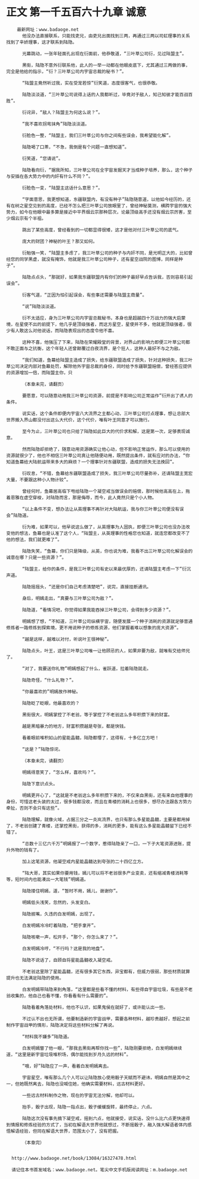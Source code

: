 # 正文 第一千五百六十九章 诚意
        最新网址：www.badaoge.net
          他没办法直接联系，只能找吏兄，由吏兄出面找到三两，再通过三两以司虹理事的关系找到了辛娇理事，这才联系到陆隐。
      
          光幕跳动，一张年轻面孔出现在衍面前，他恭敬道，“三叶草公司衍，见过陆盟主”。
      
          黑街，陆隐不意外衍联系他，此人的一举一动都在他眼皮底下，尤其通过三两做的事，完全是他给的指示，“衍？三叶草公司内宇宙总裁的秘书？”。
      
          “陆盟主竟然听过我，实在受宠若惊”衍笑道，态度很客气，也很恭敬。
      
          陆隐淡淡道，“三叶草公司说得上话的人我都听过，毕竟对于敌人，知己知彼才能百战百胜”。
      
          衍诧异，“敌人？陆盟主为何这么说？”。
      
          “我不喜欢拐弯抹角”陆隐淡淡道。
      
          衍脸色一整，“陆盟主，我们三叶草公司与你之间有些误会，我希望能化解”。
      
          陆隐喝了口茶，“不急，我倒是有个问题一直想知道”。
      
          衍笑道，“您请说”。
      
          陆隐看向衍，“据我所知，三叶草公司在全宇宙发掘天才当成种子培养，那么，这个种子与安插在各大势力中的内奸有什么不同？”。
      
          衍脸色一变，“陆盟主这话什么意思？”。
      
          “字面意思，我更想知道，东疆联盟内，有没有种子”陆隐随意道，以他如今经历的，还有在树之星空见到的高度，已经不怎么把三叶草公司放眼里了，曾经神秘莫测，横跨宇宙的强大势力，如今在他眼中最多算是接近中平界烟云宗那种层次，论最顶级高手还没有烟云宗厉害，至少烟云宗有个半祖。
      
          跳出了某些高度，曾经看到的一切都显得很矮，这才是他对付三叶草公司的底气。
      
          庞大的财团？神秘的叶王？那又如何。
      
          衍勉强一笑，“陆盟主多虑了，我三叶草公司的种子与内奸不同，是光明正大的，比如曾经您的同学黑虚，就没有掩饰，他就是我三叶草公司种子，还有星空战院的图博，同样是种子”。
      
          陆隐点点头，“那就好，如果我东疆联盟内有你们的种子最好早点告诉我，否则容易引起误会”。
      
          衍客气道，“正因为怕引起误会，有些事还需要与陆盟主商量”。
      
          “说”陆隐淡淡道。
      
          衍不太适应，身为三叶草公司内宇宙总裁秘书，本身也是超越四十万战力的强大启蒙境，在星使不出的前提下，他几乎是顶级强者，而这方星空，星使并不多，他就是顶级强者，很少有人敢这么对他说话，而陆隐表现出的态度令他不喜。
      
          这种不喜，他强压了下来，陆隐在荣耀殿堂的背景，对界山的影响力即便三叶草公司都不敢正面与之抗衡，这个年轻人还曾颠覆过白夜流界，是个狂人，这种人最好不与之为敌。
      
          “我们知道，鱼幕给陆盟主造成了损失，给东疆联盟造成了损失，针对这种损失，我三叶草公司决定内部对鱼幕处罚，解除他外宇宙总裁的身份，同时给予东疆联盟赔偿，曾经答应提供的资源增加一倍，而陆盟主你，只
      
          （本章未完，请翻页）
      
          要愿意，可以随意动用我三叶草公司资源，前提是不影响公司正常运作”衍开出了诱人的条件。
      
          说实话，这个条件即便内宇宙八大流界之主都心动，三叶草公司打点理事，想让总部大世界搬入界山都没付出这么大代价，这个代价，唯有叶王同意才可以施行。
      
          至今为止，三叶草公司也只给了陆隐如此巨大的代价求和解，这是第一次，足够表现诚意。
      
          然而陆隐却拒绝了，随意动用资源确实让他心动，但不影响正常运作，那么可以使用的资源就很少了，他也不相信三叶草公司真让他随便动用，既然提出条件，就有应对的办法，“你知道鱼幕给大陆航运带来多大的麻烦？一个理事针对东疆联盟，造成的损失无法挽回”。
      
          衍叹息，“不错，鱼幕给东疆联盟造成了损失，我三叶草公司尽量弥补，还请陆盟主宽宏大量，不要跟这种小人物计较”。
      
          曾经何时，鱼幕居高临下甩给陆隐一个凝空戒当做误会的赔偿，那时候他高高在上，拖着恩雅在虚空穿梭，对陆隐而言，那是侮辱，而今，此人竟然只是个小人物。
      
          “以上条件不变，想办法让从英理事不再针对大陆航运，我与你三叶草公司便没有误会”陆隐道。
      
          衍为难，如果可以，他早说这么做了，从英理事为人固执，即便三叶草公司也没办法改变他的想法，鱼幕也是认准了这个人，“陆盟主，从英理事的性格您也知道，就连您都改变不了他的想法，我们就更难了”。
      
          陆隐失笑，“鱼幕，你们只是降级，从英，你也说为难，我看不出三叶草公司化解误会的诚意在哪？只是一些资源？”。
      
          “陆盟主，给你的条件，是我三叶草公司有史以来最优厚的，还请陆盟主考虑一下”衍沉声道。
      
          陆隐摇摇头，“还是你们自己考虑清楚吧”，说完，直接挂断通讯。
      
          身后，明嫣走出，“真要与三叶草公司为敌？”。
      
          陆隐道，“看情况吧，你觉得如果我能吞掉三叶草公司，会得到多少资源？”。
      
          明嫣想了想，“不知道，三叶草公司纵横宇宙，随便发展一个种子消耗的资源就足够普通修炼者一路修炼到探索境，更不用说种子的修炼资源，他们掌握着难以想象的庞大资源”。
      
          “越是这样，越难以对付，听说叶王很神秘”。
      
          陆隐点头，叶王，这是三叶草公司唯一让他顾忌的人，如果非要为敌，就唯有交给师兄了。
      
          “对了，我要送你礼物”明嫣想起了什么，雀跃道，拉着陆隐就走。
      
          陆隐奇怪，“什么礼物？”。
      
          “你最喜欢的”明嫣故作神秘。
      
          陆隐眨了眨眼，他最喜欢的？
      
          黑街很大，明嫣掌控了不老翁，等于掌控了不老翁这么多年积攒下来的财富。
      
          越是黑暗暴力的地方，财富积攒越是夸张，都是快钱。
      
          看着眼前堆积如山的星能晶髓，陆隐都懵了，这得有，十多亿立方吧！
      
          “这是？”陆隐惊诧。
      
          （本章未完，请翻页）
      
          明嫣得意笑了，“怎么样，喜欢吗？”。
      
          陆隐下意识点头。
      
          明嫣更开心了，“这就是不老翁这么多年积攒下来的，不仅来自黑街，还有来自他理事的身份，可惜这老头装的太过，很多钱都没收，而且在青楼的消耗上也很多，想尽办法跟各方势力牵扯，否则不会只有这些”。
      
          陆隐理解，就像火域，占据三分之一炎岚流界，也只有那么多星能晶髓，主要是都用掉了，不老翁创建了青楼，还掌控黑街，获得的多，消耗的更多，能有这么多星能晶髓留下已经不错了。
      
          “总数十三亿六千万”明嫣报了一个数字，惹得陆隐亲了一口，一下子大笔资源进账，提升外物的钱有了。
      
          加上这笔资源，他凝空戒内星能晶髓达到夸张的二十四亿立方。
      
          “陆大哥，其实如果你要用钱，嫣儿可以将不老翁很多产业变卖，还有缩减青楼消耗等等，短时间内也能凑出一大笔钱”明嫣道。
      
          陆隐搂住明嫣，道，“暂时不用，嫣儿，谢谢你”。
      
          明嫣低头浅笑，忽然的，头发变白。
      
          陆隐抿嘴，久违的白发明嫣，出现了。
      
          白发明嫣冷冷盯着陆隐，“把手拿开”。
      
          陆隐咳嗽一声，松开手，“那个，你怎么来了？”。
      
          白发明嫣冷哼，“不行吗？这是我的地盘”。
      
          陆隐不说话了，自顾自将星能晶髓收入凝空戒。
      
          不老翁这里除了星能晶髓，还有很多其它东西，异宝都有，但威力很弱，那些材质就算提升也无法满足陆隐的使用。
      
          白发明嫣带陆隐来到角落，“这里都是些看不懂的材料，有些得自宇宙垃圾，有些是不老翁收集的，他自己也看不懂，你看看有什么需要的”。
      
          陆隐看着角落处材料，他也不认识，如果鬼侯在就好了，或许能认出一些。
      
          不过认不出也无所谓，他要制造新的宇宙战甲，需要各种材料，越珍贵越好，想起之前制作宇宙战甲的情形，陆隐决定将这些材料分解了再说。
      
          “材料我不嫌多”陆隐道。
      
          白发明嫣瞥了他一眼，“那我去黑街再帮你找一些”，陆隐刚要拒绝，白发明嫣继续道，“这里是新宇宙垃圾堆积场，偶尔能找到岁月久远的材料”。
      
          “哦，好”陆隐应了一声，看着白发明嫣离去。
      
          宇宙星空，唯有那么几个人可以让陆隐放心使用骰子天赋而不避讳，明嫣自然是其中之一，但她既然离去，陆隐也没喊住她，他确实需要材料，远古材料更好。
      
          一些远古材料制作之物，现在的宇宙无法分解，他却可以。
      
          抬手，骰子出现，陆隐一指点出，骰子缓缓旋转，最终停止，六点。
      
          陆隐这次没有事先摘下凝空戒，摇到六点，他就接受，说实话，没什么比六点更快速得到情报和修炼经验的方式了，当初在解语大世界他就想过，不断摇骰子，融入强大解语者体内感悟解语经验，但同在解语大世界，范围太小了，没有把握。
      
          （本章完）
      
      
      http://www.badaoge.net/book/13084/16327478.html
      
      请记住本书首发域名：www.badaoge.net。笔尖中文手机版阅读网址：m.badaoge.net